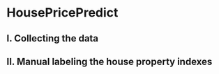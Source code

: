 # HousePricePredict
## I.  Collecting the data
       
## II. Manual labeling the house property indexes

